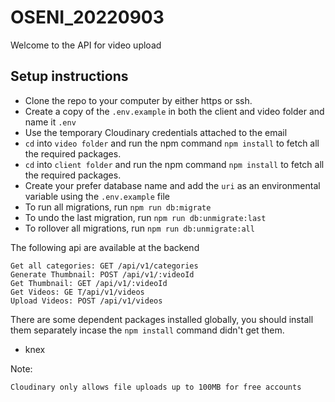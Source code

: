 # OSENI_20220903

Welcome to the API for video upload

## Setup instructions

- Clone the repo to your computer by either https or ssh.
- Create a copy of the `.env.example` in both the client and video folder and name it `.env`
- Use the temporary Cloudinary credentials attached to the email
- `cd` into `video folder` and run the npm command `npm install` to fetch all the required packages.
- `cd` into `client folder` and run the npm command `npm install` to fetch all the required packages.
- Create your prefer database name and add the `uri` as an environmental variable using the `.env.example` file
- To run all migrations, run `npm run db:migrate`
- To undo the last migration, run `npm run db:unmigrate:last`
- To rollover all migrations, run `npm run db:unmigrate:all`

The following api are available at the backend

```
Get all categories: GET /api/v1/categories
Generate Thumbnail: POST /api/v1/:videoId
Get Thumbnail: GET /api/v1/:videoId
Get Videos: GE T/api/v1/videos
Upload Videos: POST /api/v1/videos
```

There are some dependent packages installed globally, you should install them separately incase the `npm install` command didn't get them.

- knex

Note:

```
Cloudinary only allows file uploads up to 100MB for free accounts
```
